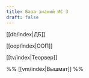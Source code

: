 ```yaml
---
title: База знаний ИС 3
draft: false
---
```


[[db/index|ДБ]]

[[oop/index|ООП]]

[[tv/index|Теорвер]]

%% [[vm/index|Вышмат]] %%
